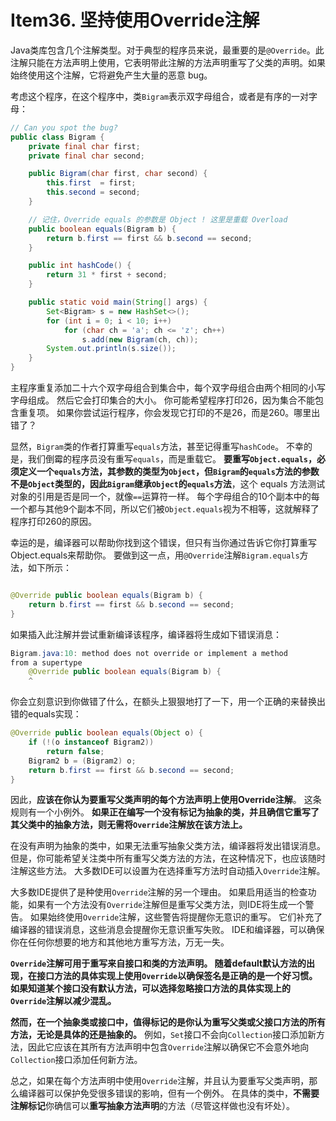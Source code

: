 # Item36. 坚持使用Override注解



Java类库包含几个注解类型。对于典型的程序员来说，最重要的是`@Override`。此注解只能在方法声明上使用，它表明带此注解的方法声明重写了父类的声明。如果始终使用这个注解，它将避免产生大量的恶意 bug。



考虑这个程序，在这个程序中，类`Bigram`表示双字母组合，或者是有序的一对字母：



```java
// Can you spot the bug? 
public class Bigram {
    private final char first;
    private final char second;

    public Bigram(char first, char second) {
        this.first  = first;
        this.second = second;
    }

    // 记住，Override equals 的参数是 Object ! 这里是重载 Overload
    public boolean equals(Bigram b) {
        return b.first == first && b.second == second;
    }

    public int hashCode() {
        return 31 * first + second;
    }

    public static void main(String[] args) {
        Set<Bigram> s = new HashSet<>();
        for (int i = 0; i < 10; i++)
            for (char ch = 'a'; ch <= 'z'; ch++)
                s.add(new Bigram(ch, ch));
        System.out.println(s.size());
    }
}

```

主程序重复添加二十六个双字母组合到集合中，每个双字母组合由两个相同的小写字母组成。 然后它会打印集合的大小。 你可能希望程序打印26，因为集合不能包含重复项。 如果你尝试运行程序，你会发现它打印的不是26，而是260。哪里出错了？



显然，`Bigram`类的作者打算重写`equals`方法，甚至记得重写`hashCode`。 不幸的是，我们倒霉的程序员没有重写`equals`，而是重载它。 **要重写`Object.equals`，必须定义一个`equals`方法，其参数的类型为`Object`，但`Bigram`的`equals`方法的参数不是`Object`类型的，因此`Bigram`继承`Object`的`equals`方法**，这个 equals 方法测试对象的引用是否是同一个，就像`==`运算符一样。 每个字母组合的10个副本中的每一个都与其他9个副本不同，所以它们被`Object.equals`视为不相等，这就解释了程序打印260的原因。



幸运的是，编译器可以帮助你找到这个错误，但只有当你通过告诉它你打算重写Object.equals来帮助你。 要做到这一点，用`@Override`注解`Bigram.equals`方法，如下所示：



```java

@Override public boolean equals(Bigram b) {
    return b.first == first && b.second == second;
}
```



如果插入此注解并尝试重新编译该程序，编译器将生成如下错误消息：



```java
Bigram.java:10: method does not override or implement a method
from a supertype
    @Override public boolean equals(Bigram b) {
    ^
```

你会立刻意识到你做错了什么，在额头上狠狠地打了一下，用一个正确的来替换出错的equals实现：



```java
@Override public boolean equals(Object o) {
    if (!(o instanceof Bigram2))
        return false;
    Bigram2 b = (Bigram2) o;
    return b.first == first && b.second == second;
}
```



因此，**应该在你认为要重写父类声明的每个方法声明上使用Override注解**。 这条规则有一个小例外。 **如果正在编写一个没有标记为抽象的类，并且确信它重写了其父类中的抽象方法，则无需将`Override`注解放在该方法上。** 



在没有声明为抽象的类中，如果无法重写抽象父类方法，编译器将发出错误消息。 但是，你可能希望关注类中所有重写父类方法的方法，在这种情况下，也应该随时注解这些方法。 大多数IDE可以设置为在选择重写方法时自动插入`Override`注解。

大多数IDE提供了是种使用`Override`注解的另一个理由。 如果启用适当的检查功能，如果有一个方法没有`Override`注解但是重写父类方法，则IDE将生成一个警告。 如果始终使用`Override`注解，这些警告将提醒你无意识的重写。 它们补充了编译器的错误消息，这些消息会提醒你无意识重写失败。 IDE和编译器，可以确保你在任何你想要的地方和其他地方重写方法，万无一失。

**`Override`注解可用于重写来自接口和类的方法声明。 随着default默认方法的出现，在接口方法的具体实现上使用`Override`以确保签名是正确的是一个好习惯。 如果知道某个接口没有默认方法，可以选择忽略接口方法的具体实现上的`Override`注解以减少混乱。**

**然而，在一个抽象类或接口中，值得标记的是你认为重写父类或父接口方法的所有方法，无论是具体的还是抽象的。** 例如，`Set`接口不会向`Collection`接口添加新方法，因此它应该在其所有方法声明中包含`Override`注解以确保它不会意外地向`Collection`接口添加任何新方法。

总之，如果在每个方法声明中使用`Override`注解，并且认为要重写父类声明，那么编译器可以保护免受很多错误的影响，但有一个例外。 在具体的类中，**不需要注解标记**你确信可以**重写抽象方法声明**的方法（尽管这样做也没有坏处）。